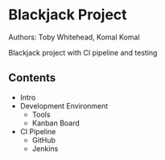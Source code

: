 # Blackjack Project
Authors: Toby Whitehead, Komal Komal

Blackjack project with CI pipeline and testing

## Contents

* Intro
* Development Environment
  * Tools
  * Kanban Board
* CI Pipeline
  * GitHub
  * Jenkins
